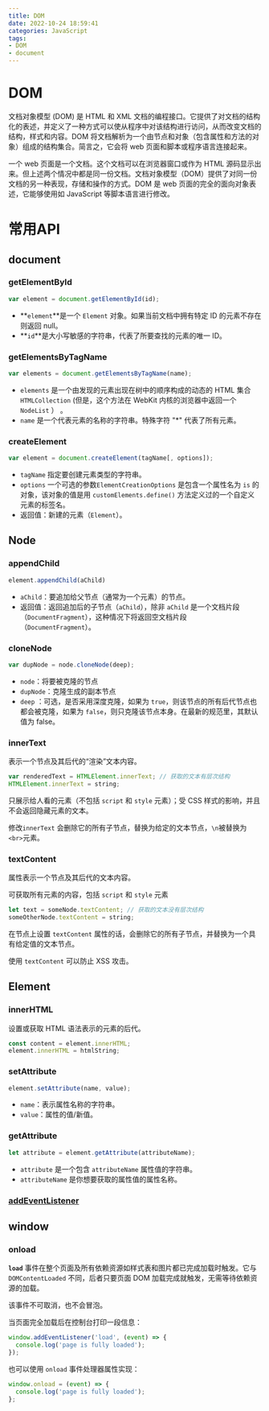 ```yaml
---
title: DOM
date: 2022-10-24 18:59:41
categories: JavaScript
tags:
- DOM
- document
---
```


# DOM

文档对象模型 (DOM) 是 HTML 和 XML 文档的编程接口。它提供了对文档的结构化的表述，并定义了一种方式可以使从程序中对该结构进行访问，从而改变文档的结构，样式和内容。DOM 将文档解析为一个由节点和对象（包含属性和方法的对象）组成的结构集合。简言之，它会将 web 页面和脚本或程序语言连接起来。

一个 web 页面是一个文档。这个文档可以在浏览器窗口或作为 HTML 源码显示出来。但上述两个情况中都是同一份文档。文档对象模型（DOM）提供了对同一份文档的另一种表现，存储和操作的方式。DOM 是 web 页面的完全的面向对象表述，它能够使用如 JavaScript 等脚本语言进行修改。

# 常用API

## document

### getElementById

```js
var element = document.getElementById(id);
```

- **`element`**是一个 `Element` 对象。如果当前文档中拥有特定 ID 的元素不存在则返回 null。
- **`id`**是大小写敏感的字符串，代表了所要查找的元素的唯一 ID。

### getElementsByTagName

```js
var elements = document.getElementsByTagName(name);
```

- `elements` 是一个由发现的元素出现在树中的顺序构成的动态的 HTML 集合 `HTMLCollection` (但是，这个方法在 WebKit 内核的浏览器中返回一个 `NodeList` ） 。
- `name` 是一个代表元素的名称的字符串。特殊字符 "*" 代表了所有元素。

### createElement

```js
var element = document.createElement(tagName[, options]);
```

- `tagName` 指定要创建元素类型的字符串。
- `options` 一个可选的参数`ElementCreationOptions` 是包含一个属性名为 `is` 的对象，该对象的值是用 `customElements.define()` 方法定义过的一个自定义元素的标签名。
- 返回值：新建的元素（`Element`）。

## Node

### appendChild

```js
element.appendChild(aChild)
```

- `aChild`：要追加给父节点（通常为一个元素）的节点。
- 返回值：返回追加后的子节点（`aChild`），除非 `aChild` 是一个文档片段（`DocumentFragment`），这种情况下将返回空文档片段（`DocumentFragment`）。

### cloneNode

```js
var dupNode = node.cloneNode(deep);
```

- `node`：将要被克隆的节点
- `dupNode`：克隆生成的副本节点
- `deep` ：可选，是否采用深度克隆，如果为 `true`，则该节点的所有后代节点也都会被克隆，如果为 `false`，则只克隆该节点本身。在最新的规范里，其默认值为 false。

### innerText

表示一个节点及其后代的“渲染”文本内容。

```js
var renderedText = HTMLElement.innerText; // 获取的文本有层次结构
HTMLElement.innerText = string;
```

只展示给人看的元素（不包括 `script` 和 `style` 元素）；受 CSS 样式的影响，并且不会返回隐藏元素的文本。

修改`innerText` 会删除它的所有子节点，替换为给定的文本节点，`\n`被替换为 `<br>`元素。

### textContent

属性表示一个节点及其后代的文本内容。

可获取所有元素的内容，包括 `script` 和 `style` 元素

```js
let text = someNode.textContent; // 获取的文本没有层次结构
someOtherNode.textContent = string;
```

在节点上设置 `textContent` 属性的话，会删除它的所有子节点，并替换为一个具有给定值的文本节点。

使用 `textContent` 可以防止 XSS 攻击。

## Element

### innerHTML

设置或获取 HTML 语法表示的元素的后代。

```js
const content = element.innerHTML;
element.innerHTML = htmlString;
```

### setAttribute

```js
element.setAttribute(name, value);
```

- `name`：表示属性名称的字符串。
- `value`：属性的值/新值。

### getAttribute

```js
let attribute = element.getAttribute(attributeName);
```

- `attribute` 是一个包含 `attributeName` 属性值的字符串。
- `attributeName` 是你想要获取的属性值的属性名称。

### [addEventListener](https://cjhsyc.github.io/2022/10/24/%E4%BA%8B%E4%BB%B6%E7%9B%91%E5%90%AC%E5%99%A8/)

## window

### onload

**`load`** 事件在整个页面及所有依赖资源如样式表和图片都已完成加载时触发。它与 `DOMContentLoaded` 不同，后者只要页面 DOM 加载完成就触发，无需等待依赖资源的加载。

该事件不可取消，也不会冒泡。

当页面完全加载后在控制台打印一段信息：

```js
window.addEventListener('load', (event) => {
  console.log('page is fully loaded');
});
```

也可以使用 `onload` 事件处理器属性实现：

```js
window.onload = (event) => {
  console.log('page is fully loaded');
};
```
